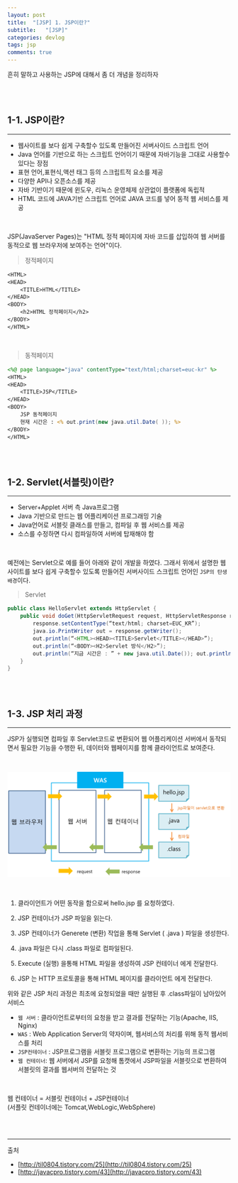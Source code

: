 ```yaml
---
layout: post
title:  "[JSP] 1. JSP이란?"
subtitle:   "[JSP]"
categories: devlog
tags: jsp
comments: true
---
```


흔히 말하고 사용하는 JSP에 대해서 좀 더 개념을 정리하자

<br><br>

## 1-1. JSP이란?
---

- 웹사이트를 보다 쉽게 구축할수 있도록 만들어진 서버사이드 스크립트 언어
- Java 언어를 기반으로 하는 스크립트 언어이기 때문에 자바기능을 그대로 사용할수 있다는 장점
- 표현 언어,표현식,액션 태그 등의 스크립트적 요소를 제공
- 다양한 API나 오픈소스를 제공
- 자바 기반이기 때문에 윈도우, 리눅스 운영체제 상관없이 플랫폼에 독립적
- HTML 코드에 JAVA기반 스크립트 언어로 JAVA 코드를 넣어 동적 웹 서비스를 제공

<br>

JSP(JavaServer Pages)는 "HTML 정적 페이지에 자바 코드를 삽입하여 웹 서버를 동적으로 웹 브라우저에 보여주는 언어"이다.

> 정적페이지

```jsp
<HTML>
<HEAD>
    <TITLE>HTML</TITLE> 
</HEAD> 
<BODY> 
    <h2>HTML 정적페이지</h2> 
</BODY>
</HTML>
```

<br>

> 동적페이지

```jsp
<%@ page language="java" contentType="text/html;charset=euc-kr" %>
<HTML>
<HEAD> 
    <TITLE>JSP</TITLE>
</HEAD>
<BODY>
    JSP 동적페이지
    현재 시간은 : <% out.print(new java.util.Date( )); %> 
</BODY> 
</HTML>
```

<br><br>

## 1-2. Servlet(서블릿)이란?
---
 
- Server+Applet 서버 측 Java프로그램
- Java 기반으로 만드는 웹 어플리케이션 프로그래밍 기술
- Java언어로 서블릿 클래스를 만들고, 컴파일 후 웹 서비스를 제공
- 소스를 수정하면 다시 컴파일하여 서버에 탑재해야 함

<br>

예전에는 Servlet으로 예를 들어 아래와 같이 개발을 하였다. 그래서 위에서 설명한 웹사이트를 보다 쉽게 구축할수 있도록 만들어진 서버사이드 스크립트 언어인 `JSP의 탄생 배경`이다.

> Servlet

```java
public class HelloServlet extends HttpServlet {
    public void doGet(HttpServletRequest request, HttpServletResponse response) throws ServletException, IOException {
        response.setContentType(“text/html; charset=EUC_KR”);
        java.io.PrintWriter out = response.getWriter(); 
        out.println(“<HTML><HEAD><TITLE>Servlet</TITLE></HEAD>”);
        out.println(“<BODY><H2>Servlet 방식</H2>”); 
        out.println(“지금 시간은 : ” + new java.util.Date()); out.println(“</BODY></HTML>”);
    }
}
```

<br><br>

## 1-3. JSP 처리 과정
---

JSP가 실행되면 컴파일 후 Servlet코드로 변환되어 웹 어플리케이션 서버에서 동작되면서 필요한 기능을 수행한 뒤, 데이터와 웹페이지를 함께 클라이언트로 보여준다.

<br>

[![what-servlet s1](/assets/img/devlog/201810/2018-10-17-what-jsp-s1.png)]()

<br>

1. 클라이언트가 어떤 동작을 함으로써 hello.jsp 를 요청하였다.

2. JSP 컨테이너가 JSP 파일을 읽는다.

3. JSP 컨테이너가 Generete (변환) 작업을 통해 Servlet ( .java )  파일을 생성한다.

4. .java 파일은 다시 .class 파일로 컴파일된다.

5. Execute (실행) 을통해 HTML 파일을 생성하여 JSP 컨테이너 에게 전달한다.

6. JSP 는 HTTP 프로토콜을 통해 HTML 페이지를 클라이언트 에게 전달한다.


위와 같은 JSP 처리 과정은 최초에 요청되었을 때만 실행된 후 .class파일이 남아있어 서비스

 
- `웹 서버` : 클라이언트로부터의 요청을 받고 결과를 전달하는 기능(Apache, IIS, Nginx)  
- `WAS` : Web Application Server의 약자이며, 웹서비스의 처리를 위해 동적 웹서비스를 처리  
- `JSP컨테이너` : JSP프로그램을 서블릿 프로그램으로 변환하는 기능의 프로그램   
- `웹 컨테이너`: 웹 서버에서 JSP를 요청해 톰캣에서 JSP파일을 서블릿으로 변환하여 서블릿의 결과를 웹서버의 전달하는 것  

<br>

웹 컨테이너 = 서블릿 컨테이너 + JSP컨테이너  
(서플릿 컨테이너에는 Tomcat,WebLogic,WebSphere)  


<br><br>

---
출처
+ [http://til0804.tistory.com/25](http://til0804.tistory.com/25)
+ [http://javacpro.tistory.com/43](http://javacpro.tistory.com/43)



